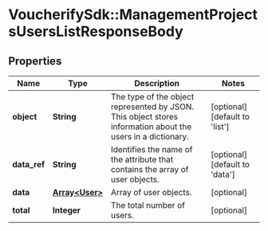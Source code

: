 # VoucherifySdk::ManagementProjectsUsersListResponseBody

## Properties

| Name | Type | Description | Notes |
| ---- | ---- | ----------- | ----- |
| **object** | **String** | The type of the object represented by JSON. This object stores information about the users in a dictionary. | [optional][default to &#39;list&#39;] |
| **data_ref** | **String** | Identifies the name of the attribute that contains the array of user objects. | [optional][default to &#39;data&#39;] |
| **data** | [**Array&lt;User&gt;**](User.md) | Array of user objects. | [optional] |
| **total** | **Integer** | The total number of users. | [optional] |


